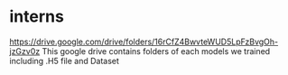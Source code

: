 # interns

https://drive.google.com/drive/folders/16rCfZ4BwvteWUD5LpFzBvgOh-jzGzv0z
This google drive contains folders of each models we trained including .H5 file and Dataset
